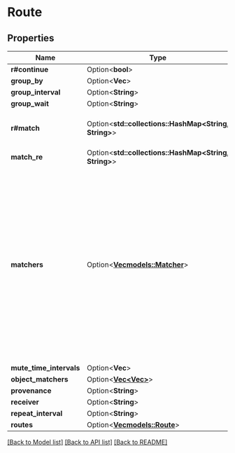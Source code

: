# Route

## Properties

Name | Type | Description | Notes
------------ | ------------- | ------------- | -------------
**r#continue** | Option<**bool**> |  | [optional]
**group_by** | Option<**Vec<String>**> |  | [optional]
**group_interval** | Option<**String**> |  | [optional]
**group_wait** | Option<**String**> |  | [optional]
**r#match** | Option<**std::collections::HashMap<String, String>**> | Deprecated. Remove before v1.0 release. | [optional]
**match_re** | Option<**std::collections::HashMap<String, String>**> |  | [optional]
**matchers** | Option<[**Vec<models::Matcher>**](Matcher.md)> | Matchers is a slice of Matchers that is sortable, implements Stringer, and provides a Matches method to match a LabelSet against all Matchers in the slice. Note that some users of Matchers might require it to be sorted. | [optional]
**mute_time_intervals** | Option<**Vec<String>**> |  | [optional]
**object_matchers** | Option<[**Vec<Vec<String>>**](Vec.md)> |  | [optional]
**provenance** | Option<**String**> |  | [optional]
**receiver** | Option<**String**> |  | [optional]
**repeat_interval** | Option<**String**> |  | [optional]
**routes** | Option<[**Vec<models::Route>**](Route.md)> |  | [optional]

[[Back to Model list]](../README.md#documentation-for-models) [[Back to API list]](../README.md#documentation-for-api-endpoints) [[Back to README]](../README.md)


